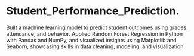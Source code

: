 # Student_Performance_Prediction.
Built a machine learning model to predict student outcomes using grades, attendance, and behavior. Applied Random Forest Regression in Python with Pandas and NumPy, and visualized insights using Matplotlib and Seaborn, showcasing skills in data cleaning, modeling, and visualization.
